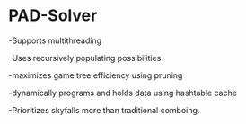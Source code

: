 PAD-Solver
==========

-Supports multithreading

-Uses recursively populating possibilities

-maximizes game tree efficiency using pruning

-dynamically programs and holds data using hashtable cache

-Prioritizes skyfalls more than traditional comboing.
